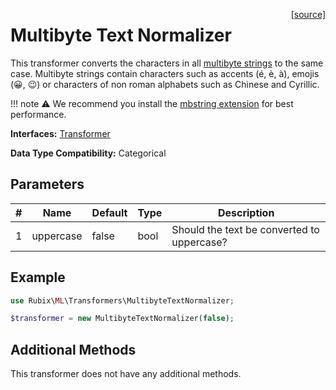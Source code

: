 <span style="float:right;"><a href="https://github.com/RubixML/ML/blob/master/src/Transformers/MultibyteTextNormalizer.php">[source]</a></span>

# Multibyte Text Normalizer
This transformer converts the characters in all [multibyte strings](https://www.php.net/manual/en/intro.mbstring.php) to the same case. Multibyte strings contain characters such as accents (é, è, à), emojis (😀, 😉) or characters of non roman alphabets such as Chinese and Cyrillic.

!!! note
    ⚠️ We recommend you install the [mbstring extension](https://www.php.net/manual/en/book.mbstring.php) for best performance.
 
**Interfaces:** [Transformer](api.md#transformer)

**Data Type Compatibility:** Categorical

## Parameters
| # | Name | Default | Type | Description |
|---|---|---|---|---|
| 1 | uppercase | false | bool | Should the text be converted to uppercase? |

## Example
```php
use Rubix\ML\Transformers\MultibyteTextNormalizer;

$transformer = new MultibyteTextNormalizer(false);
```

## Additional Methods
This transformer does not have any additional methods.
